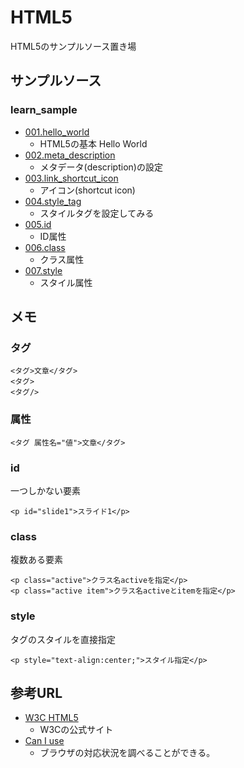 # HTML5

HTML5のサンプルソース置き場  

## サンプルソース

### learn_sample

* [001.hello_world](https://github.com/laikuaut/my_sample_code/blob/master/HTML5/learn_sample/001.hello_world.html)
    + HTML5の基本 Hello World
* [002.meta_description](https://github.com/laikuaut/my_sample_code/blob/master/HTML5/learn_sample/002.meta_description.html)
    + メタデータ(description)の設定
* [003.link_shortcut_icon](https://github.com/laikuaut/my_sample_code/blob/master/HTML5/learn_sample/003.link_shortcut_icon.html)
    + アイコン(shortcut icon)
* [004.style_tag](https://github.com/laikuaut/my_sample_code/blob/master/HTML5/learn_sample/004.style_tag.html)
    + スタイルタグを設定してみる
* [005.id](https://github.com/laikuaut/my_sample_code/blob/master/HTML5/learn_sample/005.id.html)
    + ID属性
* [006.class](https://github.com/laikuaut/my_sample_code/blob/master/HTML5/learn_sample/006.class.html)
    + クラス属性
* [007.style](https://github.com/laikuaut/my_sample_code/blob/master/HTML5/learn_sample/)
    + スタイル属性

## メモ

### タグ

```
<タグ>文章</タグ>
<タグ>
<タグ/>
```

### 属性

```
<タグ 属性名="値">文章</タグ>
```

### id

一つしかない要素

```HTML5
<p id="slide1">スライド1</p>
```

### class

複数ある要素

```HTML5
<p class="active">クラス名activeを指定</p>
<p class="active item">クラス名activeとitemを指定</p>
```

### style

タグのスタイルを直接指定

```HTML5
<p style="text-align:center;">スタイル指定</p>
```

## 参考URL

* [W3C HTML5](https://www.w3.org/TR/html5/)
    + W3Cの公式サイト
* [Can I use](http://caniuse.com/)
    + ブラウザの対応状況を調べることができる。
